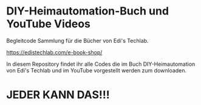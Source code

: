 # DIY-Heimautomation-Buch und YouTube Videos
Begleitcode Sammlung für die Bücher von Edi's Techlab.

https://edistechlab.com/e-book-shop/

In diesem Repository findet ihr alle Codes die im Buch DIY-Heimautomation von 
Edi's Techlab und im YouTube vorgestellt werden zum downloaden.

# JEDER KANN DAS!!!
